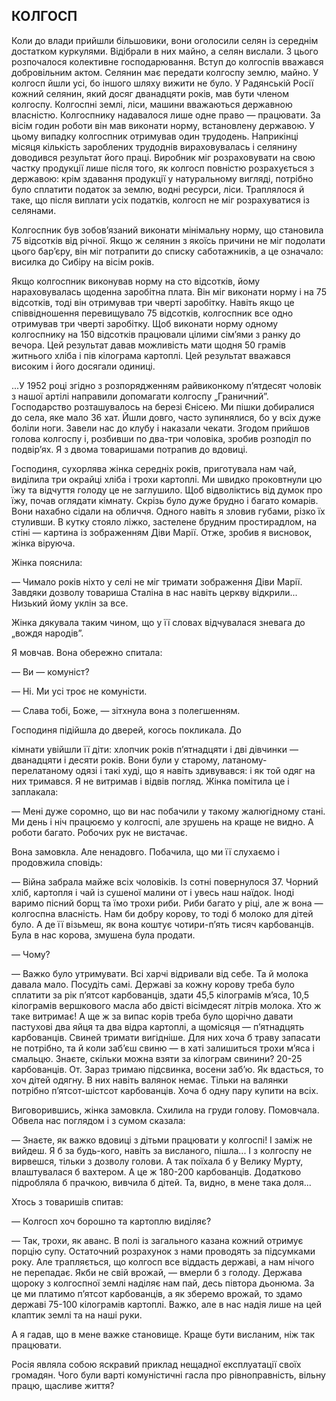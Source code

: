 ## КОЛГОСП

Коли до влади прийшли більшовики, вони оголосили селян із середнім достатком куркулями.
Відібрали в них майно, а селян вислали.
З цього розпочалося колективне господарювання.
Вступ до колгоспів вважався добровільним актом.
Селянин має передати колгоспу землю, майно.
У колгосп йшли усі, бо іншого шляху вижити не було.
У Радянській Росії кожний селянин, який досяг дванадцяти років, мав бути членом колгоспу.
Колгоспні землі, ліси, машини вважаються державною власністю.
Колгоспнику надавалося лише одне право — працювати.
За вісім годин роботи він мав виконати норму, встановлену державою.
У цьому випадку колгоспник отримував один трудодень.
Наприкінці місяця кількість зароблених трудоднів вираховувалась і селянину доводився результат його праці.
Виробник міг розраховувати на свою частку продукції лише після того, як колгосп повністю розрахується з державою: крім здавання продукції у натуральному вигляді, потрібно було сплатити податок за землю, водні ресурси, ліси.
Траплялося й таке, що після виплати усіх податків, колгосп не міг розрахуватися із селянами.

Колгоспник був зобов’язаний виконати мінімальну норму, що становила 75 відсотків від річної.
Якщо ж селянин з якоїсь причини не міг подолати цього бар’єру, він міг потрапити до списку саботажників, а це означало: висилка до Сибіру на вісім років.

Якщо колгоспник виконував норму на сто відсотків, йому нараховувалась щоденна заробітна плата.
Він міг виконати норму і на 75 відсотків, тоді він отримував три чверті заробітку.
Навіть якщо це співвідношення перевищувало 75 відсотків, колгоспник все одно отримував три чверті заробітку.
Щоб виконати норму одному колгоспнику на 150 відсотків працювали цілими сім’ями з ранку до вечора.
Цей результат давав можливість мати щодня 50 грамів житнього хліба і пів кілограма картоплі.
Цей результат вважався високим і його досягали одиниці.

...У 1952 році згідно з розпорядженням райвиконкому п’ятдесят чоловік з нашої артілі направили допомагати колгоспу „Граничний”. Господарство розташувалось на березі Єнісею.
Ми пішки добиралися до села, яке мало 36 хат.
Йшли довго, часто зупинялися, бо у всіх дуже боліли ноги.
Завели нас до клубу і наказали чекати.
Згодом прийшов голова колгоспу і, розбивши по два-три чоловіка, зробив розподіл по подвір’ях.
Я з двома товаришами потрапив до вдовиці.

Господиня, сухорлява жінка середніх років, приготувала нам чай, виділила три окрайці хліба і трохи картоплі.
Ми швидко проковтнули цю їжу та відчуття голоду це не заглушило.
Щоб відволіктись від думок про їжу, почав оглядати кімнату.
Скрізь було дуже брудно і багато комарів.
Вони нахабно сідали на обличчя.
Одного навіть я зловив губами, різко їх стуливши.
В кутку стояло ліжко, застелене брудним простирадлом, на стіні — картина із зображенням Діви Марії.
Отже, зробив я висновок, жінка віруюча.

Жінка пояснила:

— Чимало років ніхто у селі не міг тримати зображення Діви Марії.
Завдяки дозволу товариша Сталіна в нас навіть церкву відкрили...
Низький йому уклін за все.

Жінка дякувала таким чином, що у її словах відчувалася зневага до „вождя народів”.

Я мовчав.
Вона обережно спитала:

— Ви — комуніст?

— Ні.
Ми усі троє не комуністи.

— Слава тобі, Боже, — зітхнула вона з полегшенням.

Господиня підійшла до дверей, когось покликала.
До

кімнати увійшли її діти: хлопчик років п’ятнадцяти і дві дівчинки — дванадцяти і десяти років.
Вони були у старому, латаному-перелатаному одязі і такі худі, що я навіть здивувався: і як той одяг на них тримався.
Я не витримав і відвів погляд.
Жінка помітила це і заплакала:

— Мені дуже соромно, що ви нас побачили у такому жалюгідному стані.
Ми день і ніч працюємо у колгоспі, але зрушень на краще не видно.
А роботи багато.
Робочих рук не вистачає.

Вона замовкла.
Але ненадовго.
Побачила, що ми її слухаємо і продовжила сповідь:

— Війна забрала майже всіх чоловіків.
Із сотні повернулося 37.
Чорний хліб, картопля і чай із сушеної малини от і увесь наш наїдок.
Іноді варимо пісний борщ та їмо трохи риби.
Риби багато у ріці, але ж вона — колгоспна власність.
Нам би добру корову, то тоді б молоко для дітей було.
А де її візьмеш, як вона коштує чотири-п’ять тисяч карбованців.
Була в нас корова, змушена була продати.

— Чому?

— Важко було утримувати.
Всі харчі відривали від себе.
Та й молока давала мало.
Посудіть самі.
Державі за кожну корову треба було сплатити за рік п’ятсот карбованців, здати 45,5 кілограмів м’яса, 10,5 кілограмів вершкового масла або двісті вісімдесят літрів молока.
Хто ж таке витримає!
А ще ж за випас корів треба було щорічно давати пастухові два яйця та два відра картоплі, а щомісяця — п’ятнадцять карбованців.
Свиней тримати вигідніше.
Для них хоча б траву запасати не потрібно, та й коли заб’єш свиню — в хаті залишиться трохи м’яса і смальцю.
Знаєте, скільки можна взяти за кілограм свинини?
20-25 карбованців.
От.
Зараз тримаю підсвинка, восени заб’ю.
Як вдасться, то хоч дітей одягну.
В них навіть валянок немає.
Тільки на валянки потрібно п’ятсот-шістсот карбованців.
Хоча б одну пару купити на всіх.

Виговорившись, жінка замовкла.
Схилила на груди голову.
Помовчала.
Обвела нас поглядом і з сумом сказала:

— Знаєте, як важко вдовиці з дітьми працювати у колгоспі!
І заміж не вийдеш.
Я б за будь-кого, навіть за висланого, пішла...
І з колгоспу не вирвешся, тільки з дозволу голови.
А так поїхала б у Велику Мурту, влаштувалася б вахтером.
А це ж 180-200 карбованців.
Додатково підробляла б прачкою, вивчила б дітей.
Та, видно, в мене така доля...

Хтось з товаришів спитав:

— Колгосп хоч борошно та картоплю виділяє?

— Так, трохи, як аванс.
В полі із загального казана кожний отримує порцію супу.
Остаточний розрахунок з нами проводять за підсумками року.
Але трапляється, що колгосп все віддасть державі, а нам нічого не перепадає.
Якби не свій врожай, — вмерли б з голоду.
Держава щороку з колгоспної землі наділяє нам пай, десь півтора дьонюма.
За це ми платимо п’ятсот карбованців, а як зберемо врожай, то здамо державі 75-100 кілограмів картоплі.
Важко, але в нас надія лише на цей клаптик землі та на наші руки.

А я гадав, що в мене важке становище.
Краще бути висланим, ніж так працювати.

Росія являла собою яскравий приклад нещадної експлуатації своїх громадян.
Чого були варті комуністичні гасла про рівноправність, вільну працю, щасливе життя?
